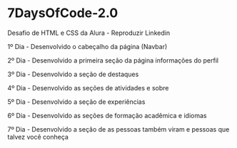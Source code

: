 # 7DaysOfCode-2.0
Desafio de HTML e CSS da Alura - Reproduzir Linkedin

<p>1º Dia - Desenvolvido o cabeçalho da página (Navbar)</p>
<p>2º Dia - Desenvolvido a primeira seção da página informações do perfil</p> 
<p>3º Dia - Desenvolvido a seção de destaques</p> 
<p>4º Dia - Desenvolvido as seções de atividades e sobre</p>
<p>5º Dia - Desenvolvido a seção de experiências</p>
<p>6º Dia - Desenvolvido as seções de formação acadêmica e idiomas</p>
<p>7º Dia - Desenvolvido a seção de as pessoas também viram e pessoas que talvez você conheça </p>
